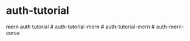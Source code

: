 # auth-tutorial
 mern auth tutorial
#   a u t h - t u t o r i a l - m e r n  
 #   a u t h - t u t o r i a l - m e r n  
 #   a u t h - m e r n - c o r s e  
 